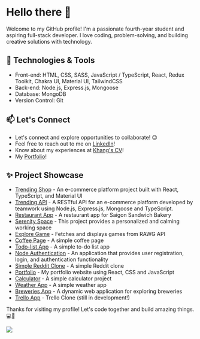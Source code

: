 # Hello there 👋

Welcome to my GitHub profile! I'm a passionate fourth-year student and aspiring full-stack developer. I love coding, problem-solving, and building creative solutions with technology.

## 🔧 Technologies & Tools

- Front-end: HTML, CSS, SASS, JavaScript / TypeScript, React, Redux Toolkit, Chakra UI, Material UI, TailwindCSS
- Back-end: Node.js, Express.js, Mongoose
- Database: MongoDB
- Version Control: Git

## 📫 Let's Connect

- Let's connect and explore opportunities to collaborate! 😉
- Feel free to reach out to me on [LinkedIn](https://www.linkedin.com/in/khang-nguyen3902)!
- Know about my experiences at [Khang's CV](https://drive.google.com/file/d/1ReobltSY9ZkfK2YhekFwZkyYlEB05cO3/view?usp=sharing)!
- My [Portfolio](https://kudoo39.github.io/react-portfolio)!

## ✨ Project Showcase
* [Trending Shop](https://github.com/Kudoo39/trending-shop) - An e-commerce platform project built with React, TypeScript, and Material UI
* [Trending API](https://github.com/Kudoo39/trending-api) - A RESTful API for an e-commerce platform developed by teamwork using Node.js, Express.js, Mongoose and TypeScript.
* [Restaurant App](https://github.com/Kudoo39/restaurant-app) - A restaurant app for Saigon Sandwich Bakery
* [Serenity Space](https://github.com/Kudoo39/serenity-space) - This project provides a personalized and calming working space
* [Explore Game](https://github.com/Kudoo39/clone-game-website) - Fetches and displays games from RAWG API
* [Coffee Page](https://github.com/Kudoo39/coffee-page) - A simple coffee page
* [Todo-list App](https://github.com/Kudoo39/todo-list-app) - A simple to-do list app
* [Node Authentication](https://github.com/Kudoo39/node-authentication) - An application that provides user registration, login, and authentication functionality
* [Simple Reddit Clone](https://github.com/Kudoo39/react-redux-project) - A simple Reddit clone
* [Portfolio](https://github.com/Kudoo39/react-portfolio) - My portfolio website using React, CSS and JavaScript
* [Calculator](https://github.com/Kudoo39/calculator-app) - A simple calculator project
* [Weather App](https://github.com/Kudoo39/Weather-app) - A simple weather app
* [Breweries App](https://github.com/Kudoo39/fs17-week3-React-public) - A dynamic web application for exploring breweries
* [Trello App](https://github.com/Kudoo39/trello-project) - Trello Clone (still in development!)

Thanks for visiting my profile! Let's code together and build amazing things. 💻🚀

![](https://komarev.com/ghpvc/?username=Kudoo39e&color=lightgrey)
